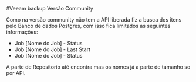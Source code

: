 #Veeam backup Versão Community

Como na versão community não tem a API liberada fiz a busca dos itens pelo Banco de dados Postgres, com isso fica limitados as seguintes informações:

* Job [Nome do Job] - Status
* Job [Nome do Job] - Last Start
* Job [Nome do Job] - Status

A parte de Repositorio até encontra mas os nomes já a parte de tamanho so por API.
